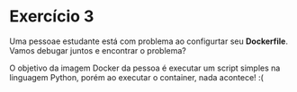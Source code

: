 # Exercício 3
Uma pessoae estudante está com problema ao configurtar seu **Dockerfile**. Vamos debugar juntos e encontrar o problema?

O objetivo da imagem Docker da pessoa é executar um script simples na linguagem Python, porém ao executar o container, nada acontece! :(